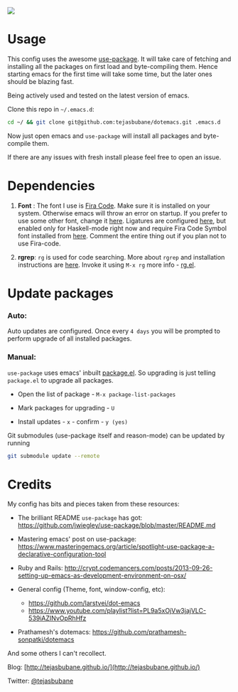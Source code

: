 [![](https://img.shields.io/badge/emacs-config-brightgreen.svg)](https://github.com/tejasbubane/dotemacs)


# Usage

This config uses the awesome [use-package](https://github.com/jwiegley/use-package).
It will take care of fetching and installing all the packages on first load and byte-compiling them.
Hence starting emacs for the first time will take some time, but the later ones should be blazing fast.

Being actively used and tested on the latest version of emacs.

Clone this repo in `~/.emacs.d`:

```sh
cd ~/ && git clone git@github.com:tejasbubane/dotemacs.git .emacs.d
```

Now just open emacs and `use-package` will install all packages and byte-compile them.

If there are any issues with fresh install please feel free to open an issue.

# Dependencies

1. **Font** : The font I use is [Fira Code](https://github.com/tonsky/FiraCode).
   Make sure it is installed on your system.
   Otherwise emacs will throw an error on startup.
   If you prefer to use some other font, change it [here](config/theme-font-config.el).
   Ligatures are configured [here](utils/fira-code-mode.el), but enabled only for Haskell-mode right now
   and require Fira Code Symbol font installed from [here](https://github.com/tonsky/FiraCode/issues/211#issuecomment-239058632).
   Comment the entire thing out if you plan not to use Fira-code.


2. **rgrep**: `rg` is used for code searching. More about `rgrep` and installation instructions are
   [here](https://github.com/BurntSushi/ripgrep).
   Invoke it using `M-x rg` more info - [rg.el](https://github.com/Wilfred/ag.el).


# Update packages

### Auto:

Auto updates are configured. Once every `4 days` you will be prompted to perform upgrade of all installed packages.

### Manual:

`use-package` uses emacs' inbuilt [package.el](http://wikemacs.org/wiki/Package.el).
So upgrading is just telling `package.el` to upgrade all packages.

* Open the list of package - `M-x package-list-packages`

* Mark packages for upgrading - `U`

* Install updates - `x` - confirm - `y (yes)`

Git submodules (use-package itself and reason-mode) can be updated by running

```sh
git submodule update --remote
```


# Credits

My config has bits and pieces taken from these resources:

* The brilliant README `use-package` has got:
https://github.com/jwiegley/use-package/blob/master/README.md

* Mastering emacs' post on use-package:
https://www.masteringemacs.org/article/spotlight-use-package-a-declarative-configuration-tool

* Ruby and Rails:
http://crypt.codemancers.com/posts/2013-09-26-setting-up-emacs-as-development-environment-on-osx/

* General config (Theme, font, window-config, etc):
  - https://github.com/larstvei/dot-emacs
  - https://www.youtube.com/playlist?list=PL9a5xOjVw3jajVLC-539iAZINvOpRhHfz

* Prathamesh's dotemacs:
https://github.com/prathamesh-sonpatki/dotemacs

And some others I can't recollect.




Blog: [http://tejasbubane.github.io/](http://tejasbubane.github.io/)

Twitter: [@tejasbubane](https://twitter.com/tejasbubane)
